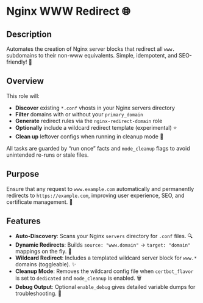 # Nginx WWW Redirect 🌐

## Description
Automates the creation of Nginx server blocks that redirect all `www.` subdomains to their non-www equivalents. Simple, idempotent, and SEO-friendly! 🚀

## Overview
This role will:
- **Discover** existing `*.conf` vhosts in your Nginx servers directory  
- **Filter** domains with or without your `primary_domain`  
- **Generate** redirect rules via the `nginx-redirect-domain` role  
- **Optionally** include a wildcard redirect template (experimental) ⭐️  
- **Clean up** leftover configs when running in cleanup mode 🧹  

All tasks are guarded by “run once” facts and `mode_cleanup` flags to avoid unintended re-runs or stale files.

## Purpose
Ensure that any request to `www.example.com` automatically and permanently redirects to `https://example.com`, improving user experience, SEO, and certificate management. 🎯

## Features
- **Auto-Discovery**: Scans your Nginx `servers` directory for `.conf` files. 🔍  
- **Dynamic Redirects**: Builds `source: "www.domain"` → `target: "domain"` mappings on the fly. 🔧  
- **Wildcard Redirect**: Includes a templated wildcard server block for `www.*` domains (toggleable). ✨  
- **Cleanup Mode**: Removes the wildcard config file when `certbot_flavor` is set to `dedicated` and `mode_cleanup` is enabled. 🗑️  
- **Debug Output**: Optional `enable_debug` gives detailed variable dumps for troubleshooting. 🐛  
